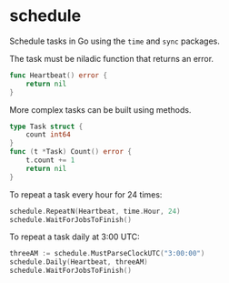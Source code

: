 schedule
========

Schedule tasks in Go using the `time` and `sync` packages.

The task must be niladic function that returns an error.

```go
func Heartbeat() error {
    return nil
}
```

More complex tasks can be built using methods.

```go
type Task struct {
    count int64
}
func (t *Task) Count() error {
    t.count += 1
    return nil
}
```

To repeat a task every hour for 24 times:

```go
schedule.RepeatN(Heartbeat, time.Hour, 24)
schedule.WaitForJobsToFinish()
```

To repeat a task daily at 3:00 UTC:

```go
threeAM := schedule.MustParseClockUTC("3:00:00")
schedule.Daily(Heartbeat, threeAM)
schedule.WaitForJobsToFinish()
```
